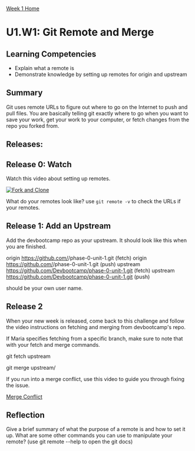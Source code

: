 [Week 1 Home](../)

# U1.W1: Git Remote and Merge

## Learning Competencies

- Explain what a remote is
- Demonstrate knowledge by setting up remotes for origin and upstream


## Summary

Git uses remote URLs to figure out where to go on the Internet to push and pull files. You are basically telling git exactly where to go when you want to save your work, get your work to your computer, or fetch changes from the repo you forked from.


## Releases:

## Release 0: Watch
Watch this video about setting up remotes.

[![Fork and Clone](http://img.youtube.com/vi/5IIPWznBvok/0.jpg)](http://www.youtube.com/watch?v=5IIPWznBvok)

<!-- [Remotes, fetching and merging](https://www.youtube.com/watch?v=5IIPWznBvok) -->

What do your remotes look like? use `git remote -v` to check the URLs if your remotes.

## Release 1: Add an Upstream

Add the devbootcamp repo as your upstream. It should look like this when you are finished.

origin  https://github.com/<USERNAME>/phase-0-unit-1.git (fetch)
origin  https://github.com/<USERNAME>/phase-0-unit-1.git (push)
upstream  https://github.com/Devbootcamp/phase-0-unit-1.git (fetch)
upstream  https://github.com/Devbootcamp/phase-0-unit-1.git (push)

<USERNAME> should be your own user name.


## Release 2

When your new week is released, come back to this challenge and follow the video instructions on fetching and merging from devbootcamp's repo.

If Maria specifies fetching from a specific branch, make sure to note that with your fetch and merge commands.

git fetch upstream <BRANCH>

git merge upstream/<BRANCH>

If you run into a merge conflict, use this video to guide you through fixing the issue.

[Merge Conflict](https://www.youtube.com/watch?v=NW9AVnzx1B8)

## Reflection

Give a brief summary of what the purpose of a remote is and how to set it up. What are some other commands you can use to manipulate your remote? (use git remote --help to open the git docs)